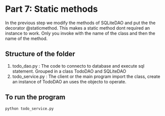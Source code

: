 # Part 7: Static methods

In the previous step we modify the methods of SQLiteDAO and put the the decorator @staticmethod. This makes a static method dont required an instance to work. Only you invoke with the name of the class and then the name of the method. 

## Structure of the folder

1. todo_dao.py : The code to connecto to database and execute sql statement. Grouped in a class TodoDAO and SQLiteDAO
1. todo_service.py : The client or the main program import the class, create an instance of TodoDAO an uses the objecto to operate.

## To run the program

```
python todo_service.py
```